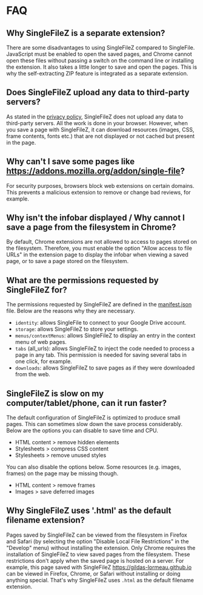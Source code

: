 # FAQ

## Why SingleFileZ is a separate extension?
There are some disadvantages to using SingleFileZ compared to SingleFile. JavaScript must be enabled to open the saved pages, and Chrome cannot open these files without passing a switch on the command line or installing the extension. It also takes a little longer to save and open the pages. This is why the self-extracting ZIP feature is integrated as a separate extension.

## Does SingleFileZ upload any data to third-party servers?
As stated in the [privacy policy](https://github.com/gildas-lormeau/SingleFileZ/blob/master/privacy.md), SingleFileZ does not upload any data to third-party servers. All the work is done in your browser. However, when you save a page with SingleFileZ, it can download resources (images, CSS, frame contents, fonts etc.) that are not displayed or not cached but present in the page.

## Why can't I save some pages like https://addons.mozilla.org/addon/single-file?
For security purposes, browsers block web extensions on certain domains. This prevents a malicious extension to remove or change bad reviews, for example.

## Why isn't the infobar displayed / Why cannot I save a page from the filesystem in Chrome?
By default, Chrome extensions are not allowed to access to pages stored on the filesystem. Therefore, you must enable the option "Allow access to file URLs" in the extension page to display the infobar when viewing a saved page, or to save a page stored on the filesystem.

## What are the permissions requested by SingleFileZ for?
The permissions requested by SingleFileZ are defined in the [manifest.json](https://github.com/gildas-lormeau/SingleFileZ/blob/master/manifest.json) file. Below are the reasons why they are necessary.
 - `identity`: allows SingleFile to connect to your Google Drive account.
 - `storage`: allows SingleFileZ to store your settings.
 - `menus/contextMenus`: allows SingleFileZ to display an entry in the context menu of web pages.
 - `tabs` (all_urls): allows SingleFileZ to inject the code needed to process a page in any tab. This permission is needed for saving several tabs in one click, for example.
 - `downloads`: allows SingleFileZ to save pages as if they were downloaded from the web.

## SingleFileZ is slow on my computer/tablet/phone, can it run faster?
The default configuration of SingleFileZ is optimized to produce small pages. This can sometimes slow down the save process considerably. Below are the options you can disable to save time and CPU.
 - HTML content > remove hidden elements
 - Stylesheets > compress CSS content
 - Stylesheets > remove unused styles

You can also disable the options below. Some resources (e.g. images, frames) on the page may be missing though.
 - HTML content > remove frames
 - Images > save deferred images
 
 ## Why SingleFileZ uses '.html' as the default filename extension?
Pages saved by SingleFileZ can be viewed from the filesystem in Firefox and Safari (by selecting the option "Disable Local File Restrictions" in the "Develop" menu) without installing the extension. Only Chrome requires the installation of SingleFileZ to view saved pages from the filesystem. These restrictions don't apply when the saved page is hosted on a server. For example, this page saved with SingleFileZ https://gildas-lormeau.github.io can be viewed in Firefox, Chrome, or Safari without installing or doing anything special. That's why SingleFileZ uses `.html` as the default filename extension.
